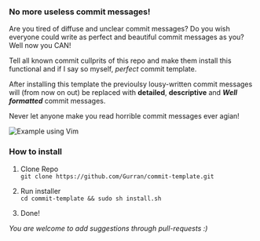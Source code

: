 ### No more useless commit messages!

Are you tired of diffuse and unclear commit messages? Do you wish everyone could write as perfect and beautiful commit messages as you? Well now you CAN! 

Tell all known commit cullprits of this repo and make them install this functional and if I say so myself, _perfect_ commit template.

After installing this template the previoulsy lousy-written commit messages will (from now on out) be replaced with __detailed__, __descriptive__ and __*Well formatted*__ commit messages.

Never let anyone make you read horrible commit messages ever agian!

![Example using Vim](https://i.imgur.com/u5N34aP.png)


### How to install 

1. Clone Repo  
  `git clone https://github.com/Gurran/commit-template.git`
  
2. Run installer  
 `cd commit-template && sudo sh install.sh`
2. Done!


_You are welcome to add suggestions through pull-requests :)_
